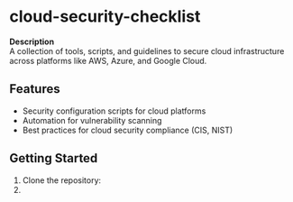 # cloud-security-checklist
**Description**  
A collection of tools, scripts, and guidelines to secure cloud infrastructure across platforms like AWS, Azure, and Google Cloud.
## Features
- Security configuration scripts for cloud platforms
- Automation for vulnerability scanning
- Best practices for cloud security compliance (CIS, NIST)

## Getting Started
1. Clone the repository:
2. 
